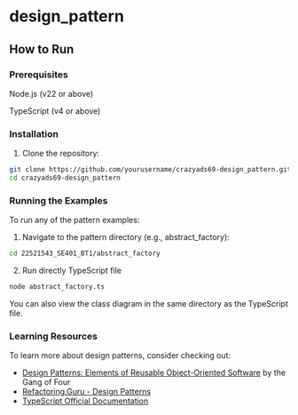 # design_pattern

## How to Run

### Prerequisites

Node.js (v22 or above)

TypeScript (v4 or above)

### Installation

1. Clone the repository:

```bash
git clone https://github.com/yourusername/crazyads69-design_pattern.git
cd crazyads69-design_pattern
```

### Running the Examples

To run any of the pattern examples:

1. Navigate to the pattern directory (e.g., abstract_factory):

```bash
cd 22521543_SE401_BT1/abstract_factory
```

2. Run directly TypeScript file

```bash
node abstract_factory.ts
```

You can also view the class diagram in the same directory as the TypeScript file.

### Learning Resources

To learn more about design patterns, consider checking out:

- [Design Patterns: Elements of Reusable Object-Oriented Software](https://www.amazon.com/Design-Patterns-Elements-Reusable-Object-Oriented/dp/0201633612) by the Gang of Four
- [Refactoring.Guru - Design Patterns](https://refactoring.guru/design-patterns)
- [TypeScript Official Documentation](https://www.typescriptlang.org/docs/)
